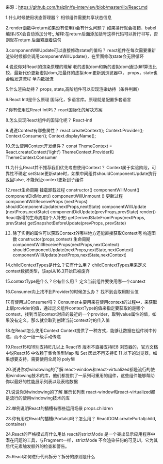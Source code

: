 来源：https://github.com/haizlin/fe-interview/blob/master/lib/React.md


1.什么时候使用状态管理器？
相邻组件需要共享状态信息

2.render函数中return如果没有使用()会有什么问题？
如果换行就会报错，babel编译JSX会自动添加分号;,
解释:在return后面添加括号这样代码可以折行书写，否则就在return 后面紧跟着语句

3.componentWillUpdate可以直接修改state的值吗？
react组件在每次需要重新渲染时候都会调用componentWillUpdate()，在里面修改state会无限循环

4.说说你对React的渲染原理的理解
老的虚拟dom和新的虚拟dom通过diff算法比较，最新代价更新虚拟dom,把最终的虚拟dom更新到浏览器中， props，state也会触发这流程
单向数据流

5.什么渲染劫持？
props, state,高阶组件可以实现渲染劫持（条件判断）

6.React Intl是什么原理
国际化，多语言库。原理就是配置多套语言

7.你有使用过React Intl吗？
react国际化的解决方案

8.怎么实现React组件的国际化呢？
React-intl

9.说说Context有哪些属性？
react.createContext();
Context.Provider();
Context.Consumer();
Context.displayName();

10.怎么使用Context开发组件？
const ThemeContext = React.createContext('light')
ThemeContext.Provider和ThemeContext.Consumer

11.为什么React并不推荐我们优先考虑使用Context？
Context属于实验阶段，可靠性不确定
setState更新state时，如果中间组件shouldComponentUpdate执行返回false, 不能保证context更新到子组件

12.react生命周期
挂载卸载过程
constructor()
componentWillMount()
componentDidMount()
componentWillUnmount ()
更新过程
componentWillReceiveProps (nextProps)
shouldComponentUpdate(nextProps,nextState)
componentWillUpdate (nextProps,nextState)
componentDidUpdate(prevProps,prevState)
render()
React新增的生命周期(个人补充)
getDerivedStateFromProps(nextProps, prevState)
getSnapshotBeforeUpdate(prevProps, prevState)

13. 除了实例的属性可以获取Context外哪些地方还能直接获取Context呢
构造函数 constructor(props,context)
生命周期 componentWillReceiveProps(nextProps,nextContext)
shouldComponentUpdate(nextProps,nextState,nextContext)
componentWillUpdate(nextProps,nextState,nextContext)

14.childContextTypes是什么？它有什么用？
childContextTypes用来定义context数据类型，该api从16.3开始已被废弃

15.contextType是什么？它有什么用？
定义当前组件要使用哪一个context

16.Consumer向上找不到Provider的时候怎么办？
找不到会取用默认值

17.有使用过Consumer吗？
Consumer主要用来在使用context的过程中，来获取上层provider的值，通过定义组件contextType的值来指定要获取的是哪个context，找到当前context对应的最近的一个provider，取到value属性的值，如果没有定义，那么就会取到创建当前context时的传入值

18.在React怎么使用Context
Context提供了一种方式，能够让数据在组件树中传递，而不必一级一级手动传递

19.React15和16别支持IE几以上
React15 版本不直接支持IE8 浏览器的，官方文档中说React16 中依赖于集合类型Map 和 Set 因此不再支持IE 11 以下的浏览器，如果想要支持，需要使用全局的 polyfill

20.说说你对windowing的了解
react-window和react-virtualized都是流行的使用windowing技术的库，他们都提供了一系列可重用的组件，这些组件能够帮助你以最好的性能展示列表以及表格数据

21.说说你对windowing的了解
展示长列表
react-window和react-virtualized都是流行的使用windowing技术的库

22.举例说明React的插槽有哪些运用场景
props.children

23.你有用过React的插槽(Portals)吗？怎么用？
ReactDOM.createPortal(child, container)

24.React的严格模式有什么用处
react的strictMode 是一个突出显示应用程序中潜在问题的工具，与Fragment一样，strictMode 不会渲染任何的可见UI，它为其后代元素触发额外的检查和警告。

25.React如何进行代码拆分？拆分的原则是什么



































































































































































































